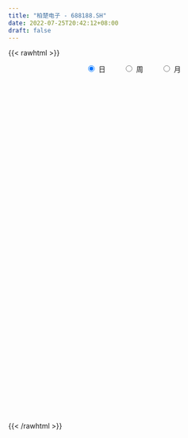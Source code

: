 ```yaml
---
title: "柏楚电子 - 688188.SH"
date: 2022-07-25T20:42:12+08:00
draft: false
---
```

{{< rawhtml >}}
    <div style="text-align: center">
        <label style="padding: 1rem;"><input style="margin-right: .5rem" type="radio" name="period" value="D" checked onclick="period_change(this)">日</label>
        <label style="padding: 1rem;"><input style="margin-right: .5rem" type="radio" name="period" value="W" onclick="period_change(this)">周</label>
        <label style="padding: 1rem;"><input style="margin-right: .5rem" type="radio" name="period" value="M" onclick="period_change(this)">月</label>
    </div>
    <div id="chart" style="height: 700px;"></div> 
    <script type="text/javascript">
        const D_v = [19186.33,16352.27,11230.59,10709.82,11813.36,10753.25,12831.59,15153.91,10231.14,8714.03,8526.47,11299.17,5879.35,7854.77,11028.93,7001.38,7554.56,9688.83,5151.47,8484.92,7652.56,9262.22,5723.44,13002.73,9219.63,6065.0,8030.33,11538.97,7499.14,10855.52,14306.92,5840.04,9892.01,6809.91,9048.11,8007.53,7615.58,5310.98,9546.75,6872.92,6516.76,7384.69,8185.66,5796.42,5132.1,8238.5,4799.85,6309.94,4877.87,5198.27,2951.19,4322.92,2836.89,2032.43,3454.61,3402.28,3629.79,9454.05,4116.94,8715.6,7188.4,7968.91,10794.68,14025.46,9932.38,6994.02,7282.49,6465.67,6241.71,6529.36,8788.35,8790.95,5180.42,10968.74,9083.49,8284.94,7807.21,7189.38,5783.06,7967.03,5359.26,5348.55,5358.54,3942.81,7021.31,5214.74,5324.48,4957.39,7218.37,9913.33,4634.89,8710.29,9787.18,4558.56,4985.51,6860.15,6321.96,5431.4,5587.47,7349.12,7026.2,4916.17,3496.3,3995.6,7919.21,5713.06,9864.26,10188.09,15243.29,8673.34,6258.38,3741.14,3068.83,4975.54,6252.66,4616.59,5704.39,6150.81,4547.5,4959.68,3565.06,4764.14,4776.3,7307.7,4819.91,5755.9,9046.65,4413.97,5922.46,6310.56,6439.5,4037.42,5929.01,3099.91,5374.72,4117.19,2806.02,8525.87,5931.9,4703.89,5135.91,3189.43,3910.11,2767.11,4329.13,4991.01,4439.83,2753.89,2599.41,2960.93,3010.11,3078.7,3611.13,7178.53,3882.12,3592.48,2214.63,4303.12,4184.68,5136.25,3018.64,5665.0,6220.86,5258.3,3660.55,4131.54,3681.36,3502.01,4066.41,2124.88,1764.95,2026.16,4364.99,3837.71,1987.52,2940.13,2284.63,2529.03,3426.75,3410.38,3373.0,2935.4,3836.14,2740.62,1923.36,2137.67,2062.41,5110.85,5235.34,5024.51,3478.6,2313.49,7047.87,3165.81,2984.19,2774.93,1929.14,3694.89,1751.25,2618.73,3972.53,3359.84,3431.64,3849.4,4443.16,3031.2,3149.25,2506.06,3039.57,4138.91,3045.73,3779.55,2477.28,2807.97,2915.19,5533.31,2477.45,2652.41,2699.5,5132.29,6437.24,6543.48,2180.85,4036.64,3125.14,3035.98,2769.29,3149.2,4583.17,8674.95,5378.43,5724.33,7126.1,4422.34,5378.61,4254.34,3822.13,2940.19,5129.08,4006.24,5451.52,4294.52,9474.98,7223.81,5298.68,4683.79,5886.45,5332.13,3288.52,3833.27,3292.01,2339.81,4132.93,4877.04,3069.66,2809.9,2639.93,3157.1,4802.98,5578.01,3697.47,4419.73,3208.35,5549.63,3708.59,3115.41,3209.88,2672.59,5343.34,7478.87,15393.96,6200.45,9178.31,13055.0,6985.01,6762.22,4793.45,4259.37,6158.76,7379.05,4208.9,4069.51,6797.93,6011.98,4642.12,5285.87,6055.7,4482.67,4545.0,3775.36,4317.95,5257.61,5480.11,8820.31,7718.67,4923.93,5346.97,10349.98,4775.48,4444.64,7072.2,5134.37,3892.59,4458.7,4592.47,6663.54,5347.31,4863.86,3554.69,3113.82,5280.32,4858.53,3461.16,4077.15,4401.8,3596.1,5101.92,4919.22,3308.78,4169.17,13475.31,10917.6,9921.16,7907.48,6438.19,6482.23,5696.16,5085.2,3660.66,5094.73,4589.8,9145.42,10649.85,8522.45,4958.71,5071.36,7261.1,8902.9,6086.19,7587.36,3234.11,6308.44,9028.22,5272.22,6177.93,5886.79,8418.51,5884.6,3733.74,5797.17,8371.24,7480.95,5427.64,4783.34,5287.12,5620.88,5213.79,3247.83,5627.41,5007.08,1934.74,3527.61,4467.97,4577.26,2767.81,5113.03,5218.57,4167.59,6770.27,5110.27,4583.7,5177.05,5011.13,3338.17,3227.28,3654.16,5431.16,4801.36,5168.21,4443.42,5188.7,4135.26,8667.69,9613.93,5271.67,6519.9,4455.29,3364.78,2567.35,2925.41,4043.57,2409.5,2371.18,2261.67,2209.76,4552.11,2211.08,2921.47,4129.32,3001.4,3211.73,2836.29,1600.78,2764.21,4057.91,4742.26,3849.17,5445.96,3791.36,4306.44,3405.71,5270.77,5697.08,4472.13,2946.78,3788.75,4328.41,4319.96,2132.56,3543.62,3890.47,2187.84,2639.12,3275.85,2245.73,2821.29,2969.18,3057.21,2604.68,3076.61,2020.86,2613.6,2271.76,2318.84,2171.37,2108.79,2356.75,3930.89,4139.0,4698.72,7445.48,4023.49,6277.85,3276.98,3450.82,2116.16,3099.96,4651.9,2981.56,2052.37,2348.49,3299.11,2116.34,2044.64,2330.42,2282.92,2112.54,2565.48,3811.33,2104.18,2972.12,7667.09,4690.85,6969.99,9358.01,6730.75,5669.37,5400.45,8253.83,3976.63,4875.53,5601.54,6376.06,3520.13,3502.86,5401.05,6270.02,4002.18,3933.18,4184.26,3060.26,8054.29,6671.01,5938.53,6876.95,5608.92,7625.42,4780.77,3615.61,5476.08,4871.77,4517.42,3537.71,4988.3,10253.85,11148.17,5607.91,6405.2,4562.23,4785.55]
const D_histogram = [0.0,0.5411737892,1.0613666577,1.1404984305,0.6556362874,0.8922735543,0.623469014,-0.3227998262,-1.7071671264,-2.8123081279,-2.941636518,-2.2620654034,-1.6598976084,-1.6305295275,-2.4066426038,-2.6586532866,-2.1219162607,-0.7356690705,0.1037229147,1.0998444273,2.0099260099,2.2553858647,2.7114623857,3.6396035468,3.638812345,3.7769681186,3.7304535045,2.5359389495,2.5390036814,2.8802218295,3.8231127986,4.0753836439,3.7644222451,3.0188142885,3.1753199851,2.451019536,2.1164312255,1.2449310927,0.005086392,-0.8971250652,-1.4592404985,-1.0587250438,-0.8883853982,-0.5833170324,-1.1497765463,-1.5817900696,-2.0085825137,-2.9641940904,-3.9665794588,-3.5346203254,-2.9157568085,-2.3338149978,-1.7185155025,-1.4322872541,-0.8503223798,-0.2047388106,0.3363010727,1.3832105127,1.4881074182,0.4365503447,-0.3973784253,-0.0687646914,0.7659455379,1.652831848,2.3064582271,2.8828507691,3.4340371927,3.4489660495,3.5033179019,2.9027362234,2.1800894084,0.9428736471,0.0131829653,-0.3904242986,-0.5634986138,-0.0475683278,0.2102136667,0.4740811774,0.3254369687,1.2616307245,1.7422036329,2.6725745729,3.4432722423,3.5774355116,3.534208124,2.7147701178,0.9497238699,0.2178037152,0.3589229574,-0.5940633989,-0.8592008434,-2.263857803,-2.9765418823,-3.1226599951,-3.0316293503,-2.900863474,-2.835418539,-2.7638495558,-2.7516267236,-3.2081211335,-3.0490252278,-2.7345853763,-2.6967904163,-2.922037824,-3.2892200987,-3.398892803,-3.7593313265,-4.27373266,-4.7987888299,-4.2320501262,-3.5849908524,-2.9088699618,-2.5924299052,-2.6276204372,-1.2333440956,-1.1104332731,0.1160170745,1.0486987481,1.4447496238,1.3253192706,1.3008501502,1.1491474769,1.3837941755,2.4590685871,3.198986283,3.4101286169,3.4994712314,3.3709009703,3.8355162915,3.1155033881,1.8897629215,0.9398678974,0.204138604,-0.0305919177,0.5473591701,1.4218964879,1.6521146226,3.0906406615,3.9449340716,3.9497741359,3.6554443639,2.9739292594,2.5866704552,2.0721427384,1.1841974576,0.1539130632,-0.9144810253,-2.3258326539,-2.4644011566,-1.8848686077,-1.6579892573,-1.7706651556,-1.1902253447,-2.1424876883,-3.0012311052,-3.7348234461,-3.867563381,-3.3469130172,-2.3196090083,-1.4228090012,-0.3350396304,0.8921096131,0.4446216435,-0.8475332934,-2.4724433738,-3.4741791846,-3.5137109453,-3.527831754,-3.374293025,-3.2487673442,-3.0659468748,-2.5549733732,-2.3519550472,-1.7658601166,-1.5668837205,-1.6065561458,-0.8647115431,-0.1383667275,0.3605364801,1.569954212,2.7416395955,3.2048878299,3.7719769456,4.265632935,4.6457531285,4.7040252048,4.5774254515,4.0216396372,3.9309370533,5.1230905623,5.049563853,4.976628575,3.9054563201,3.2584352604,2.6867751758,2.6220681964,1.9880126045,1.7048274344,1.7986628853,1.9219542736,1.916932788,1.6793244558,0.9388882818,0.306699372,-1.0720612912,-1.9544200753,-1.6255214491,-2.1464082567,-1.8913729891,-0.5151431173,-0.4484736509,-0.618599707,-0.1961041556,-0.9497461574,-1.0491529795,-0.0569810341,0.4704642729,0.4513533819,-0.0118253322,-0.3997304636,-0.2124976263,-0.9217455099,-1.8504754479,-1.260131428,-1.0240038014,-0.9293153539,-1.2458503666,-1.3692920366,-1.9856132059,0.4368328905,1.4884480009,2.1788229594,3.4255090546,4.0906481944,4.1103303288,3.9518160053,2.7440708841,2.1693413698,2.8015149423,2.454991858,3.312374092,3.7231279432,1.5903073859,2.0531827899,1.1190828602,0.7080985971,1.0986672635,0.576154013,0.0268923263,-0.4746649581,-0.1614320587,0.3790472816,0.8240797822,1.9779722072,1.8633950737,2.1016903058,1.6759568654,0.2736947122,-0.4296889479,-1.105815403,-0.8213208775,-0.9458777104,-0.6467728652,0.3912364197,0.2505637011,-0.0336819911,0.2101378784,-0.0030678144,-2.3058808709,-1.5932442268,-4.5541089638,-6.7800651694,-6.5995554969,-2.7506561958,-0.9314477892,-0.2172771979,1.060280184,1.2207715087,0.9277352262,1.3764699005,1.9960755621,1.0494647353,1.1550545923,-0.2546340311,-1.494896124,-3.3301822166,-4.3158952894,-5.1192268774,-3.5706251055,-2.9604747106,-3.7302151716,-4.674623985,-3.2228567761,-5.219384457,-5.8834484879,-5.5045850545,-4.5163637209,-6.1386479242,-6.6394685107,-7.075010837,-5.7905668251,-5.7821921065,-5.8537934154,-5.6374238618,-4.575349667,-4.9091582767,-4.5582056668,-3.8064880861,-3.0646910734,-2.7490246509,-0.5288048732,-0.1420302859,0.7004224493,0.5414726895,0.1723091079,0.3514980101,-0.1390245629,0.6027956289,0.3485807217,-0.1236428239,-1.645593073,-2.7980946491,-3.6426668439,-3.7030375409,-2.8078139919,-2.827083685,-2.1440294007,-1.1601822398,-0.6940564724,0.5147240657,1.623478132,2.1903470668,3.1690980673,3.5229537901,3.7814754122,3.8814913922,4.7040807955,5.9678418327,6.6420367244,6.3001650421,5.7589647579,5.7666722256,5.5688086115,5.4197427342,4.1690658028,3.1180776778,1.2561700562,-0.2234587192,-0.4989812765,-0.2441671726,-1.0801199641,-0.481939108,0.1999124775,0.0192385966,0.7305117412,0.6848974509,-0.4890582944,-1.2730969108,-2.0680456228,-1.8668197713,-1.5057155606,-1.8697466947,-1.440911178,-1.5547627879,-1.0451741926,-0.4474016818,-0.6428161552,-1.2770889114,-2.1681381132,-2.6241132472,-3.3014515494,-3.9755867491,-4.2133879326,-4.1167055388,-3.5495137564,-2.9056172797,-1.7072597448,-0.4934450534,0.388031006,0.6899170843,2.1293517856,2.5830532024,1.7210740743,0.2333451936,-1.2947181894,-2.27807915,-2.9800758999,-3.1296369596,-3.1381396578,-3.0257426382,-2.5940566533,-2.2367872051,-1.6334663786,-0.8527752582,0.0320154869,0.0478949935,0.3612475161,1.2713788966,1.6370311552,2.3960308972,3.4743868398,3.4567801194,2.8091071703,2.1769764611,2.1603127509,1.8054983337,0.1019518114,-0.515467556,-0.7446907281,-0.7570916156,-1.5508293914,-1.6659594088,-0.7185912306,0.5429333623,0.9052557103,1.83036031,2.817498763,3.4515833731,3.7415874449,4.0008819347,3.3241313184,2.419799457,2.4109091704,2.5446969477,2.666392763,2.1898647925,1.5957726907,1.2101323487,-0.1167642226,-1.106726498,-1.6823918156,-2.0332950649,-2.469181474,-2.5960896497,-2.5193192115,-2.6775682194,-2.8583199107,-3.1035562267,-3.4758564294,-3.5168148835,-3.3144050407,-2.8667866276,-1.7335752344,-0.5030697495,0.8399310488,1.7675865749,3.0823335801,5.1425817637,5.5165040992,5.7457966316,5.2658180057,4.8247775492,4.4292006815,4.4473709459,4.0334846273,3.4870178881,2.7747667647,2.5754644809,-2.5678163351,-5.7825520144,-7.2379455052,-7.9196612806,-7.7927149571,-6.9901788292,-5.207679068,-3.6130307399,-3.0187767706,-2.9832863642,-2.8329537304,-2.2636195794,-1.8928624055,-1.3170755364,-0.7746171147,-0.1795256438,0.1197402098,0.3912114203,0.0787542523,0.3539835949,0.7978956313,1.1686449744,1.6022646982,2.5639159578,3.4135370804,3.3282223384,3.4815096569,3.8755911602,4.6438240825,4.4769879654,3.8496077045,2.4886217426,1.6703423053,0.5344204269,-0.1047262686,-0.3942928488,0.6419727211,2.4802616767,3.5705062412,4.2931648484,4.6330987807,4.7200848731]
const D_fast = [0.0,0.6764672365,1.4620017695,1.8262581498,1.5053050786,1.9650107341,1.8520734473,0.8251046506,-0.9860544312,-2.7942724648,-3.6590099843,-3.5449552206,-3.3577618277,-3.7360261287,-5.1137998559,-6.0304738604,-6.0242158996,-4.8218859771,-3.9565632632,-2.6854806438,-1.2729175587,-0.4636112377,0.6703308797,2.5083729275,3.4172848119,4.4996826152,5.3857813772,4.8252515597,5.4630672119,6.5243408173,8.4230099861,9.6941267424,10.3242709048,10.3333665203,11.2837022132,11.1721566482,11.366676144,10.8064087843,9.5678356817,8.4413429581,7.5144174003,7.650251594,7.59849489,7.7577339978,6.9038303472,6.0763693065,5.1474312341,3.4507711348,1.4567409016,1.0050449536,0.8949692685,0.8934573297,1.0791279494,1.0072843843,1.3766686636,1.9710675302,2.5961826817,3.9888947499,4.4658185099,3.5233990226,2.5901256462,2.9015482072,3.9277448211,5.2278390932,6.458080029,7.7551852633,9.1648809851,10.0420513542,10.9722326822,11.0973350595,10.9197105966,9.9182132471,8.9918183067,8.490604968,8.1766559994,8.6806942035,8.9910296146,9.3734174197,9.3061324531,10.5577338901,11.4738577067,13.0723722899,14.7038880199,15.7324101672,16.5727348105,16.4319893338,14.9043740534,14.2269048274,14.457754809,13.356252603,12.8763149476,10.9056935372,9.4488739874,8.5220908758,7.855214183,7.2607641908,6.6173544911,5.9979610854,5.3222772366,4.0637525433,3.4605921421,3.0913856495,2.4549830054,1.4992261418,0.3097388424,-0.6496570627,-1.9499284178,-3.5327629163,-5.2575162936,-5.7487901215,-5.9979785608,-6.0490751607,-6.3807425804,-7.0728382217,-5.9868979039,-6.1415953997,-4.8861407835,-3.6912844229,-2.9340461413,-2.7221466768,-2.4214032596,-2.2858190637,-1.7052238212,-0.0151822629,1.5244820038,2.5881564919,3.5523669143,4.2665218957,5.6900162898,5.7488792334,4.9955794972,4.2806514474,3.595956805,3.3535783039,4.0683691843,5.298380624,5.9416274144,8.1528136187,9.9933405466,10.9856241449,11.6051554638,11.6671226742,11.9265314838,11.9300394516,11.3381435352,10.3463374066,9.0493230618,7.0565132697,6.3018444779,6.4101598749,6.222541911,5.6671997237,5.9500831984,4.4621989328,2.8531477396,1.1858495371,0.086218757,-0.2298591335,0.2175426233,0.7586403801,1.7626498433,3.2128264901,2.8764939314,1.3724556711,-0.8705652527,-2.7408458597,-3.6588053568,-4.554884104,-5.2449186312,-5.9315847864,-6.5152510358,-6.6430208775,-7.0279913133,-6.8833614118,-7.0761059458,-7.5174174076,-6.9917506907,-6.299997557,-5.7109602294,-4.1090539444,-2.251958662,-0.9874884702,0.522594882,2.0826591051,3.6242175807,4.8584959582,5.8762525677,6.3258766628,7.2179083422,9.6908344917,10.8796987457,12.0509206114,11.9561124366,12.123700192,12.2237339014,12.8145439711,12.6774915303,12.8205132188,13.3640143911,13.9677943478,14.4420060592,14.624228841,14.1185147373,13.5630006705,11.9162246846,10.5452608816,10.4677791455,9.4102902737,9.1924822941,10.4399263865,10.3944774403,10.0697014574,10.4431709699,9.4520924288,9.0903973617,10.0683240487,10.7133854239,10.8071128783,10.3409778312,9.8531400839,9.9872485146,9.0475642536,7.6562154536,7.9315266165,7.9116532927,7.7740129017,7.1460152974,6.6802506183,5.5675261475,8.0991804664,9.5229075771,10.7579882755,12.8610516343,14.5488528227,15.5961175393,16.4255572172,15.9038298169,15.8714356451,17.2039879532,17.4712128333,19.1566885903,20.4982244274,18.7629807165,19.7391518181,19.0848226034,18.8508629896,19.5160984718,19.1376237245,18.5950851194,17.9748615955,18.2477364803,18.8829776409,19.5340300871,21.1824155639,21.5336871989,22.2974050074,22.2906607833,20.9568223082,20.1460164111,19.1934361052,19.2726004114,18.9115741509,19.0489857798,20.1848041696,20.1067723762,19.8141061863,20.1104605253,19.896487879,17.0172046048,17.3315301922,13.2321382143,9.3111657163,7.8417865146,11.0030217667,12.5893682261,13.2492195179,14.7918469458,15.2575311477,15.1964286717,15.9892808211,17.1079053732,16.4236607303,16.8180142354,15.3446671042,13.7306809803,11.0628493335,8.9981624384,6.915024131,7.5709696265,7.4410013438,5.7387070899,3.6256422803,4.2716952952,0.9703215,-1.1646046528,-2.1618874831,-2.3027570797,-5.4597032641,-7.6203909782,-9.8246860138,-9.9878837081,-11.4250570162,-12.960106679,-14.1530930908,-14.2348563127,-15.7959544915,-16.5845532984,-16.7844577392,-16.8088334949,-17.1804232351,-15.0924046757,-14.7411376599,-13.7235793123,-13.7471608997,-14.0732472044,-13.8061837997,-14.3314625134,-13.4389434144,-13.6060131411,-14.1091473927,-16.0424959101,-17.8945211484,-19.6497600542,-20.6358901365,-20.4426200854,-21.1686606997,-21.0216137656,-20.3278121647,-20.0352005153,-18.6977389608,-17.1831153616,-16.06865966,-14.2976341428,-13.0630399723,-11.8591494972,-10.7887606692,-8.790151067,-6.0344295716,-3.6997254989,-2.4665559206,-1.5680150154,-0.1186394912,1.0756990476,2.2815688538,2.0731583731,1.8016896675,0.2538245601,-1.2816688952,-1.6819367716,-1.4881644608,-2.5941472434,-2.1164511643,-1.3846214595,-1.5604856912,-0.6665846113,-0.5409745388,-1.8371948577,-2.9395077018,-4.2514678195,-4.5169469109,-4.5322715904,-5.363739398,-5.2951316759,-5.7976739827,-5.5493789355,-5.0634568452,-5.4195753574,-6.3731203415,-7.8062040716,-8.9182075174,-10.420908707,-12.0889405939,-13.3800887606,-14.3125827515,-14.6327694082,-14.7152772514,-13.9437346527,-12.8532812246,-11.8747974138,-11.4004320644,-9.4286594167,-8.3291946993,-8.7609053088,-10.1902978911,-12.0420408215,-13.5949215695,-15.0419372944,-15.973907594,-16.7669452066,-17.4109838466,-17.627812025,-17.8297393781,-17.6347851462,-17.0672878404,-16.1744932236,-16.1466399687,-15.742975567,-14.5149994623,-13.7400894149,-12.3820819486,-10.4351292961,-9.5885409866,-9.5339371431,-9.6218237371,-9.0984092595,-9.0018490933,-10.6799076628,-11.4261939191,-11.8415897733,-12.0432635647,-13.2247086884,-13.756328558,-12.9886081874,-11.5913502539,-11.0027139783,-9.6200193011,-7.9285061574,-6.431525704,-5.2061247709,-3.9466097975,-3.7923275841,-4.0917095813,-3.4978725753,-2.7279105611,-1.9396165551,-1.8686783275,-2.0638272565,-2.1469345114,-3.5030221383,-4.7696660382,-5.7659293097,-6.6251563252,-7.6783381028,-8.454268691,-9.0073280556,-9.8349691184,-10.7303007874,-11.75142616,-12.9926904701,-13.9128526451,-14.5390440625,-14.8081223062,-14.1083047216,-13.0035666742,-11.4505831136,-10.0810309438,-7.9957005436,-4.649806919,-2.8967585588,-1.2310168685,-0.394540993,0.3706129379,1.0823362406,2.2123492413,2.8068340797,3.1321218125,3.1135623802,3.5581262167,-2.2271086831,-6.8874823661,-10.1523622331,-12.8139933286,-14.6352257444,-15.5802343238,-15.0996543296,-14.4082636865,-14.5687039099,-15.2790350945,-15.8369408933,-15.8335116372,-15.9359700646,-15.6894520796,-15.3406479366,-14.7904378766,-14.4612369706,-14.091962905,-14.3847315099,-14.0210062687,-13.3776203244,-12.7147097377,-11.8805238393,-10.2778935903,-8.5748881976,-7.828147355,-6.8044826223,-5.441503329,-3.512314386,-2.5599035117,-2.2248818466,-2.9637123728,-3.3644062338,-4.3667230054,-5.032051268,-5.4201910605,-4.2234323103,-1.7650779355,0.2177931893,2.0137430086,3.5119516361,4.7789589467]
const D_slow = [0.0,0.1352934473,0.4006351117,0.6857597193,0.8496687912,1.0727371798,1.2286044333,1.1479044767,0.7211126951,0.0180356632,-0.7173734663,-1.2828898172,-1.6978642193,-2.1054966012,-2.7071572521,-3.3718205738,-3.9022996389,-4.0862169066,-4.0602861779,-3.7853250711,-3.2828435686,-2.7189971024,-2.041131506,-1.1312306193,-0.221527533,0.7227144966,1.6553278727,2.2893126101,2.9240635305,3.6441189878,4.5998971875,5.6187430985,6.5598486597,7.3145522319,8.1083822281,8.7211371121,9.2502449185,9.5614776917,9.5627492897,9.3384680234,8.9736578987,8.7089766378,8.4868802882,8.3410510302,8.0536068936,7.6581593762,7.1560137477,6.4149652252,5.4233203604,4.5396652791,3.810726077,3.2272723275,2.7976434519,2.4395716384,2.2269910434,2.1758063408,2.2598816089,2.6056842371,2.9777110917,3.0868486779,2.9875040715,2.9703128987,3.1617992831,3.5750072452,4.1516218019,4.8723344942,5.7308437924,6.5930853047,7.4689147802,8.1945988361,8.7396211882,8.9753396,8.9786353413,8.8810292667,8.7401546132,8.7282625313,8.7808159479,8.8993362423,8.9806954845,9.2961031656,9.7316540738,10.399797717,11.2606157776,12.1549746555,13.0385266865,13.717219216,13.9546501835,14.0091011123,14.0988318516,13.9503160019,13.735515791,13.1695513403,12.4254158697,11.6447508709,10.8868435333,10.1616276648,9.4527730301,8.7618106411,8.0739039602,7.2718736769,6.5096173699,5.8259710258,5.1517734217,4.4212639657,3.5989589411,2.7492357403,1.8094029087,0.7409697437,-0.4587274638,-1.5167399953,-2.4129877084,-3.1402051989,-3.7883126752,-4.4452177845,-4.7535538084,-5.0311621266,-5.002157858,-4.739983171,-4.378795765,-4.0474659474,-3.7222534099,-3.4349665406,-3.0890179967,-2.47425085,-1.6745042792,-0.821972125,0.0528956829,0.8956209254,1.8544999983,2.6333758453,3.1058165757,3.34078355,3.391818201,3.3841702216,3.5210100141,3.8764841361,4.2895127918,5.0621729572,6.0484064751,7.035850009,7.9497111,8.6931934148,9.3398610286,9.8578967132,10.1539460776,10.1924243434,9.9638040871,9.3823459236,8.7662456345,8.2950284826,7.8805311682,7.4378648793,7.1403085432,6.6046866211,5.8543788448,4.9206729833,3.953782138,3.1170538837,2.5371516316,2.1814493813,2.0976894737,2.320716877,2.4318722879,2.2199889645,1.6018781211,0.7333333249,-0.1450944114,-1.0270523499,-1.8706256062,-2.6828174422,-3.4493041609,-4.0880475043,-4.6760362661,-5.1175012952,-5.5092222253,-5.9108612618,-6.1270391476,-6.1616308294,-6.0714967094,-5.6790081564,-4.9935982575,-4.1923763001,-3.2493820637,-2.1829738299,-1.0215355478,0.1544707534,1.2988271163,2.3042370256,3.2869712889,4.5677439295,5.8301348927,7.0742920365,8.0506561165,8.8652649316,9.5369587256,10.1924757747,10.6894789258,11.1156857844,11.5653515057,12.0458400741,12.5250732712,12.9449043851,13.1796264556,13.2563012986,12.9882859758,12.4996809569,12.0933005946,11.5566985305,11.0838552832,10.9550695039,10.8429510911,10.6883011644,10.6392751255,10.4018385861,10.1395503413,10.1253050827,10.242921151,10.3557594965,10.3528031634,10.2528705475,10.1997461409,9.9693097634,9.5066909015,9.1916580445,8.9356570941,8.7033282556,8.391865664,8.0495426548,7.5531393534,7.662347576,8.0344595762,8.5791653161,9.4355425797,10.4582046283,11.4857872105,12.4737412119,13.1597589329,13.7020942753,14.4024730109,15.0162209754,15.8443144984,16.7750964842,17.1726733306,17.6859690281,17.9657397432,18.1427643925,18.4174312083,18.5614697116,18.5681927931,18.4495265536,18.409168539,18.5039303593,18.7099503049,19.2044433567,19.6702921251,20.1957147016,20.6147039179,20.683127596,20.575705359,20.2992515082,20.0939212889,19.8574518613,19.695758645,19.7935677499,19.8562086752,19.8477881774,19.900322647,19.8995556934,19.3230854757,18.924774419,17.786247178,16.0912308857,14.4413420115,13.7536779625,13.5208160152,13.4664967158,13.7315667618,14.0367596389,14.2686934455,14.6128109206,15.1118298111,15.374195995,15.6629596431,15.5993011353,15.2255771043,14.3930315501,13.3140577278,12.0342510084,11.1415947321,10.4014760544,9.4689222615,8.3002662653,7.4945520712,6.189705957,4.718843835,3.3426975714,2.2136066412,0.6789446601,-0.9809224675,-2.7496751768,-4.1973168831,-5.6428649097,-7.1063132635,-8.515669229,-9.6595066457,-10.8867962149,-12.0263476316,-12.9779696531,-13.7441424215,-14.4313985842,-14.5635998025,-14.599107374,-14.4240017616,-14.2886335893,-14.2455563123,-14.1576818098,-14.1924379505,-14.0417390433,-13.9545938628,-13.9855045688,-14.3969028371,-15.0964264993,-16.0070932103,-16.9328525955,-17.6348060935,-18.3415770148,-18.8775843649,-19.1676299249,-19.341144043,-19.2124630265,-18.8065934935,-18.2590067268,-17.46673221,-16.5859937625,-15.6406249094,-14.6702520614,-13.4942318625,-12.0022714043,-10.3417622232,-8.7667209627,-7.3269797732,-5.8853117168,-4.4931095639,-3.1381738804,-2.0959074297,-1.3163880102,-1.0023454962,-1.058210176,-1.1829554951,-1.2439972882,-1.5140272793,-1.6345120563,-1.5845339369,-1.5797242878,-1.3970963525,-1.2258719897,-1.3481365633,-1.666410791,-2.1834221967,-2.6501271395,-3.0265560297,-3.4939927034,-3.8542204979,-4.2429111948,-4.504204743,-4.6160551634,-4.7767592022,-5.0960314301,-5.6380659584,-6.2940942702,-7.1194571575,-8.1133538448,-9.166700828,-10.1958772127,-11.0832556518,-11.8096599717,-12.2364749079,-12.3598361712,-12.2628284197,-12.0903491487,-11.5580112023,-10.9122479017,-10.4819793831,-10.4236430847,-10.7473226321,-11.3168424196,-12.0618613945,-12.8442706344,-13.6288055489,-14.3852412084,-15.0337553717,-15.592952173,-16.0013187677,-16.2145125822,-16.2065087105,-16.1945349621,-16.1042230831,-15.7863783589,-15.3771205701,-14.7781128458,-13.9095161359,-13.045321106,-12.3430443134,-11.7988001982,-11.2587220104,-10.807347427,-10.7818594742,-10.9107263631,-11.0968990452,-11.2861719491,-11.6738792969,-12.0903691491,-12.2700169568,-12.1342836162,-11.9079696886,-11.4503796111,-10.7460049204,-9.8831090771,-8.9477122159,-7.9474917322,-7.1164589026,-6.5115090383,-5.9087817457,-5.2726075088,-4.606009318,-4.0585431199,-3.6595999472,-3.3570668601,-3.3862579157,-3.6629395402,-4.0835374941,-4.5918612603,-5.2091566288,-5.8581790413,-6.4880088441,-7.157400899,-7.8719808767,-8.6478699333,-9.5168340407,-10.3960377616,-11.2246390218,-11.9413356787,-12.3747294873,-12.5004969246,-12.2905141624,-11.8486175187,-11.0780341237,-9.7923886828,-8.413262658,-6.9768135001,-5.6603589987,-4.4541646114,-3.346864441,-2.2350217045,-1.2266505477,-0.3548960756,0.3387956155,0.9826617358,0.340707652,-1.1049303516,-2.9144167279,-4.8943320481,-6.8425107873,-8.5900554946,-9.8919752616,-10.7952329466,-11.5499271393,-12.2957487303,-13.0039871629,-13.5698920578,-14.0431076591,-14.3723765432,-14.5660308219,-14.6109122329,-14.5809771804,-14.4831743253,-14.4634857622,-14.3749898635,-14.1755159557,-13.8833547121,-13.4827885375,-12.8418095481,-11.988425278,-11.1563696934,-10.2859922792,-9.3170944891,-8.1561384685,-7.0368914771,-6.074489551,-5.4523341154,-5.0347485391,-4.9011434323,-4.9273249995,-5.0258982117,-4.8654050314,-4.2453396122,-3.3527130519,-2.2794218398,-1.1211471446,0.0588740736]
const D_data = [['2020-07-06', 182.2, 191.52, 182.19, 199.52],['2020-07-07', 193.48, 200.0, 190.01, 207.0],['2020-07-08', 198.0, 203.3, 194.03, 205.0],['2020-07-09', 203.35, 200.36, 195.09, 203.39],['2020-07-10', 199.99, 193.02, 190.2, 201.93],['2020-07-13', 194.5, 202.15, 193.06, 204.43],['2020-07-14', 203.0, 196.5, 187.5, 204.95],['2020-07-15', 196.0, 185.0, 179.5, 196.95],['2020-07-16', 186.0, 172.5, 171.11, 186.79],['2020-07-17', 171.82, 167.48, 165.6, 175.3],['2020-07-20', 167.8, 174.0, 163.99, 175.8],['2020-07-21', 174.75, 183.4, 172.79, 184.8],['2020-07-22', 183.4, 184.12, 180.61, 187.33],['2020-07-23', 184.0, 177.06, 175.29, 184.77],['2020-07-24', 176.5, 162.97, 161.7, 176.5],['2020-07-27', 164.88, 164.28, 158.93, 165.0],['2020-07-28', 165.2, 172.5, 164.51, 172.69],['2020-07-29', 172.37, 186.65, 171.35, 188.74],['2020-07-30', 187.73, 185.0, 183.0, 190.37],['2020-07-31', 184.99, 191.87, 183.0, 192.98],['2020-08-03', 191.87, 196.71, 190.0, 199.0],['2020-08-04', 198.5, 192.8, 188.1, 203.65],['2020-08-05', 196.46, 199.0, 189.12, 199.93],['2020-08-06', 199.11, 211.0, 199.11, 215.79],['2020-08-07', 208.5, 204.7, 198.96, 212.0],['2020-08-10', 203.41, 209.83, 202.2, 211.0],['2020-08-11', 209.83, 210.95, 204.0, 214.3],['2020-08-12', 209.0, 195.99, 190.09, 211.2],['2020-08-13', 197.0, 210.18, 194.0, 210.87],['2020-08-14', 205.0, 218.0, 204.21, 225.0],['2020-08-17', 210.0, 232.31, 210.0, 237.6],['2020-08-18', 233.3, 230.8, 225.0, 237.4],['2020-08-19', 227.89, 227.6, 224.0, 239.1],['2020-08-20', 226.43, 223.0, 220.7, 233.4],['2020-08-21', 224.32, 236.3, 224.32, 237.9],['2020-08-24', 236.3, 227.18, 225.12, 241.59],['2020-08-25', 225.46, 232.31, 220.0, 232.43],['2020-08-26', 232.29, 225.0, 222.01, 236.0],['2020-08-27', 225.0, 216.52, 213.5, 227.5],['2020-08-28', 218.69, 215.93, 210.45, 222.2],['2020-08-31', 215.0, 216.58, 214.95, 224.99],['2020-09-01', 219.3, 228.46, 213.31, 232.5],['2020-09-02', 226.02, 227.57, 223.58, 241.12],['2020-09-03', 226.8, 231.16, 222.8, 235.0],['2020-09-04', 227.0, 220.0, 218.97, 232.0],['2020-09-07', 216.04, 219.0, 216.04, 232.07],['2020-09-08', 218.15, 216.35, 213.47, 224.88],['2020-09-09', 211.37, 204.94, 204.52, 214.99],['2020-09-10', 206.34, 197.1, 195.5, 208.99],['2020-09-11', 202.99, 211.23, 199.0, 212.33],['2020-09-14', 213.45, 214.43, 211.26, 218.57],['2020-09-15', 214.45, 215.62, 209.05, 216.0],['2020-09-16', 215.62, 218.09, 211.5, 218.18],['2020-09-17', 212.5, 215.52, 212.1, 218.18],['2020-09-18', 213.8, 221.0, 213.8, 223.99],['2020-09-21', 218.18, 225.02, 215.0, 226.5],['2020-09-22', 225.05, 227.3, 221.2, 229.49],['2020-09-23', 231.0, 238.99, 229.62, 241.18],['2020-09-24', 235.4, 231.86, 231.2, 240.0],['2020-09-25', 232.38, 216.0, 214.5, 234.49],['2020-09-28', 216.86, 214.06, 210.39, 219.78],['2020-09-29', 216.79, 227.5, 216.0, 234.69],['2020-09-30', 230.0, 237.72, 230.0, 244.43],['2020-10-09', 241.42, 244.5, 235.17, 250.0],['2020-10-12', 244.0, 247.9, 241.0, 250.04],['2020-10-13', 247.89, 253.0, 246.75, 255.0],['2020-10-14', 240.0, 259.04, 240.0, 261.1],['2020-10-15', 260.0, 257.5, 254.01, 262.99],['2020-10-16', 255.02, 261.98, 255.0, 264.0],['2020-10-19', 261.98, 255.98, 250.45, 263.96],['2020-10-20', 257.0, 254.11, 245.0, 257.0],['2020-10-21', 253.0, 244.86, 238.88, 254.85],['2020-10-22', 245.86, 244.5, 237.72, 247.3],['2020-10-23', 246.5, 248.6, 244.62, 256.99],['2020-10-26', 252.9, 250.8, 243.0, 261.95],['2020-10-27', 254.31, 261.37, 250.81, 263.45],['2020-10-28', 263.8, 261.55, 257.3, 267.0],['2020-10-29', 260.92, 264.58, 254.96, 265.0],['2020-10-30', 261.0, 261.32, 258.2, 267.89],['2020-11-02', 261.94, 279.0, 260.02, 279.0],['2020-11-03', 278.8, 279.7, 272.51, 285.0],['2020-11-04', 281.84, 292.38, 277.83, 293.0],['2020-11-05', 295.96, 299.0, 286.0, 299.97],['2020-11-06', 297.48, 297.97, 290.19, 301.85],['2020-11-09', 297.98, 300.65, 280.5, 301.0],['2020-11-10', 293.1, 293.0, 284.25, 297.91],['2020-11-11', 291.92, 277.58, 276.5, 295.0],['2020-11-12', 280.75, 286.22, 274.01, 290.0],['2020-11-13', 285.29, 297.8, 281.83, 302.42],['2020-11-16', 326.3, 283.79, 278.0, 327.67],['2020-11-17', 288.0, 290.5, 280.4, 295.5],['2020-11-18', 293.43, 272.35, 268.4, 301.0],['2020-11-19', 270.0, 275.0, 258.88, 275.88],['2020-11-20', 271.86, 279.04, 271.86, 284.47],['2020-11-23', 280.4, 281.0, 271.69, 284.5],['2020-11-24', 277.5, 281.22, 266.79, 284.98],['2020-11-25', 282.3, 280.03, 278.47, 289.99],['2020-11-26', 284.23, 279.53, 270.75, 287.07],['2020-11-27', 277.57, 278.0, 271.0, 283.97],['2020-11-30', 282.0, 269.62, 264.0, 282.0],['2020-12-01', 269.62, 275.0, 267.03, 276.79],['2020-12-02', 277.35, 276.79, 271.0, 281.0],['2020-12-03', 276.79, 272.88, 268.0, 278.39],['2020-12-04', 272.0, 267.5, 266.66, 273.98],['2020-12-07', 268.1, 262.19, 260.0, 269.95],['2020-12-08', 266.1, 261.89, 259.02, 266.1],['2020-12-09', 263.88, 254.92, 252.14, 264.87],['2020-12-10', 254.95, 247.57, 247.32, 260.68],['2020-12-11', 250.75, 240.99, 233.37, 250.86],['2020-12-14', 239.62, 251.02, 236.78, 254.87],['2020-12-15', 252.0, 251.9, 248.95, 255.49],['2020-12-16', 254.49, 252.85, 248.88, 254.79],['2020-12-17', 252.56, 248.33, 244.0, 254.34],['2020-12-18', 257.5, 242.0, 239.0, 257.5],['2020-12-21', 243.0, 261.4, 241.55, 262.87],['2020-12-22', 260.0, 247.94, 247.88, 262.44],['2020-12-23', 248.58, 264.32, 246.19, 264.44],['2020-12-24', 264.32, 266.27, 258.22, 269.58],['2020-12-25', 265.01, 263.5, 253.61, 265.99],['2020-12-28', 263.5, 258.3, 255.5, 269.73],['2020-12-29', 256.5, 259.6, 256.37, 265.08],['2020-12-30', 258.66, 258.0, 255.03, 262.01],['2020-12-31', 259.99, 263.62, 257.18, 268.56],['2021-01-04', 264.03, 278.86, 263.7, 282.85],['2021-01-05', 279.06, 281.56, 277.11, 287.0],['2021-01-06', 281.56, 279.99, 275.01, 287.77],['2021-01-07', 278.19, 282.0, 263.09, 285.88],['2021-01-08', 282.0, 281.99, 275.01, 286.9],['2021-01-11', 279.18, 293.43, 276.0, 297.45],['2021-01-12', 292.58, 281.0, 277.97, 296.0],['2021-01-13', 282.0, 271.8, 263.1, 282.98],['2021-01-14', 271.0, 270.95, 260.1, 278.0],['2021-01-15', 273.0, 270.0, 263.05, 277.77],['2021-01-18', 270.0, 274.2, 267.01, 278.89],['2021-01-19', 272.0, 286.02, 269.0, 292.92],['2021-01-20', 284.89, 295.0, 283.34, 296.5],['2021-01-21', 301.19, 291.74, 290.49, 302.0],['2021-01-22', 300.02, 313.99, 300.02, 318.99],['2021-01-25', 319.66, 316.51, 311.99, 324.98],['2021-01-26', 316.0, 312.3, 311.46, 324.98],['2021-01-27', 318.23, 311.89, 302.5, 320.64],['2021-01-28', 305.0, 308.24, 305.0, 316.99],['2021-01-29', 308.2, 312.55, 308.2, 319.55],['2021-02-01', 309.58, 311.75, 308.51, 317.96],['2021-02-02', 312.21, 306.0, 296.02, 315.0],['2021-02-03', 310.0, 301.0, 296.51, 313.0],['2021-02-04', 299.02, 295.96, 286.02, 302.43],['2021-02-05', 295.2, 285.01, 285.0, 301.0],['2021-02-08', 282.64, 296.13, 282.64, 298.49],['2021-02-09', 296.44, 305.8, 292.45, 307.67],['2021-02-10', 305.0, 303.3, 296.06, 309.0],['2021-02-18', 303.35, 299.07, 297.0, 309.96],['2021-02-19', 300.71, 308.88, 285.13, 308.88],['2021-02-22', 309.11, 288.3, 279.01, 314.0],['2021-02-23', 285.13, 283.38, 281.12, 291.96],['2021-02-24', 285.3, 278.69, 275.18, 285.82],['2021-02-25', 280.56, 281.45, 276.99, 284.97],['2021-02-26', 279.5, 288.3, 278.26, 294.58],['2021-03-01', 290.3, 296.98, 289.11, 307.49],['2021-03-02', 297.28, 299.4, 288.25, 304.98],['2021-03-03', 294.67, 306.78, 293.99, 308.59],['2021-03-04', 305.99, 315.35, 305.3, 325.0],['2021-03-05', 311.94, 297.35, 290.5, 313.87],['2021-03-08', 294.06, 282.21, 282.02, 305.58],['2021-03-09', 282.05, 269.06, 266.68, 287.48],['2021-03-10', 275.68, 267.52, 255.18, 275.68],['2021-03-11', 265.49, 273.99, 264.58, 278.79],['2021-03-12', 273.99, 271.25, 270.21, 284.97],['2021-03-15', 271.79, 270.75, 261.0, 277.82],['2021-03-16', 268.0, 268.17, 268.0, 282.0],['2021-03-17', 274.7, 266.75, 263.66, 274.7],['2021-03-18', 263.58, 269.95, 263.58, 276.99],['2021-03-19', 266.8, 265.43, 259.6, 272.99],['2021-03-22', 262.26, 270.02, 262.26, 277.01],['2021-03-23', 269.01, 265.2, 261.61, 273.0],['2021-03-24', 266.18, 260.55, 258.01, 267.3],['2021-03-25', 256.02, 270.4, 255.58, 272.98],['2021-03-26', 272.73, 272.91, 267.01, 274.98],['2021-03-29', 274.99, 272.6, 266.25, 277.0],['2021-03-30', 275.36, 286.08, 270.58, 286.08],['2021-03-31', 288.3, 293.04, 282.0, 294.5],['2021-04-01', 293.58, 290.33, 288.41, 298.96],['2021-04-02', 292.0, 296.7, 290.69, 303.99],['2021-04-06', 298.48, 301.5, 294.9, 305.64],['2021-04-07', 300.08, 305.8, 298.11, 307.66],['2021-04-08', 304.01, 306.65, 301.61, 310.99],['2021-04-09', 310.75, 307.98, 302.42, 311.99],['2021-04-12', 309.6, 304.46, 300.32, 322.0],['2021-04-13', 301.42, 312.13, 301.42, 327.5],['2021-04-14', 311.9, 335.4, 311.09, 337.0],['2021-04-15', 332.51, 327.4, 322.38, 336.76],['2021-04-16', 330.26, 331.96, 325.17, 335.93],['2021-04-19', 331.96, 320.99, 311.11, 342.29],['2021-04-20', 316.39, 325.73, 315.51, 330.66],['2021-04-21', 325.81, 327.07, 317.22, 330.06],['2021-04-22', 327.06, 335.24, 322.6, 335.89],['2021-04-23', 335.22, 329.55, 326.03, 338.87],['2021-04-26', 332.4, 334.5, 332.11, 350.3],['2021-04-27', 334.85, 341.74, 334.85, 341.96],['2021-04-28', 344.85, 345.88, 340.1, 355.85],['2021-04-29', 338.31, 347.89, 338.31, 359.83],['2021-04-30', 352.83, 347.58, 343.51, 360.79],['2021-05-06', 348.88, 341.54, 339.49, 355.0],['2021-05-07', 344.03, 341.56, 330.0, 354.0],['2021-05-10', 335.9, 328.31, 322.31, 338.14],['2021-05-11', 318.02, 329.0, 317.5, 333.54],['2021-05-12', 330.9, 343.0, 323.02, 343.87],['2021-05-13', 339.8, 332.0, 325.02, 343.49],['2021-05-14', 330.0, 341.0, 329.11, 344.96],['2021-05-17', 344.88, 360.09, 336.01, 364.5],['2021-05-18', 360.09, 348.76, 347.01, 361.7],['2021-05-19', 354.34, 346.62, 344.0, 359.0],['2021-05-20', 341.07, 355.93, 341.07, 356.6],['2021-05-21', 354.01, 341.33, 339.62, 359.0],['2021-05-24', 342.02, 347.88, 342.02, 354.97],['2021-05-25', 347.73, 364.99, 347.73, 366.0],['2021-05-26', 367.68, 364.91, 360.12, 367.79],['2021-05-27', 365.46, 361.28, 356.0, 367.0],['2021-05-28', 362.96, 356.06, 352.6, 362.96],['2021-05-31', 358.58, 356.0, 350.04, 358.58],['2021-06-01', 356.0, 363.88, 345.5, 368.88],['2021-06-02', 364.06, 352.21, 338.01, 368.88],['2021-06-03', 350.6, 345.29, 345.29, 359.01],['2021-06-04', 344.49, 363.5, 338.02, 364.7],['2021-06-07', 365.69, 361.68, 358.81, 368.79],['2021-06-08', 362.48, 361.28, 354.59, 365.85],['2021-06-09', 358.16, 355.87, 353.3, 363.5],['2021-06-10', 356.87, 357.22, 351.3, 360.87],['2021-06-11', 359.0, 348.8, 345.67, 359.96],['2021-06-15', 355.0, 392.26, 353.99, 394.99],['2021-06-16', 390.58, 386.4, 377.01, 398.36],['2021-06-17', 387.86, 389.26, 378.8, 391.0],['2021-06-18', 389.51, 405.03, 389.5, 419.0],['2021-06-21', 404.54, 407.37, 400.1, 413.99],['2021-06-22', 406.71, 406.0, 395.02, 413.99],['2021-06-23', 404.68, 408.34, 404.3, 415.8],['2021-06-24', 407.88, 396.0, 390.18, 415.29],['2021-06-25', 391.1, 402.99, 391.1, 403.71],['2021-06-28', 401.56, 422.28, 400.01, 424.84],['2021-06-29', 418.51, 415.0, 406.06, 421.99],['2021-06-30', 410.12, 436.0, 410.1, 441.98],['2021-07-01', 437.03, 439.0, 430.61, 452.06],['2021-07-02', 460.0, 407.0, 402.21, 464.96],['2021-07-05', 411.18, 438.96, 406.09, 439.94],['2021-07-06', 443.88, 423.99, 418.01, 447.93],['2021-07-07', 431.0, 430.21, 416.5, 436.15],['2021-07-08', 431.98, 443.54, 431.98, 451.35],['2021-07-09', 435.11, 435.05, 416.06, 442.99],['2021-07-12', 431.46, 434.7, 427.32, 439.25],['2021-07-13', 436.51, 434.91, 425.02, 446.99],['2021-07-14', 431.48, 446.99, 431.48, 453.88],['2021-07-15', 447.06, 454.88, 443.0, 457.3],['2021-07-16', 452.02, 459.5, 440.03, 468.86],['2021-07-19', 455.0, 476.56, 446.01, 483.5],['2021-07-20', 474.06, 467.8, 460.0, 478.5],['2021-07-21', 469.06, 477.0, 463.0, 479.1],['2021-07-22', 478.04, 472.6, 468.0, 482.98],['2021-07-23', 470.0, 459.13, 452.3, 478.6],['2021-07-26', 456.83, 465.06, 440.0, 465.7],['2021-07-27', 460.13, 463.96, 460.13, 497.37],['2021-07-28', 463.33, 477.05, 448.89, 483.4],['2021-07-29', 490.99, 474.5, 463.0, 492.99],['2021-07-30', 474.19, 482.47, 470.0, 491.5],['2021-08-02', 485.0, 498.08, 471.0, 498.08],['2021-08-03', 499.97, 488.83, 473.91, 504.9],['2021-08-04', 488.1, 488.8, 482.01, 493.93],['2021-08-05', 487.57, 498.22, 474.0, 503.2],['2021-08-06', 503.11, 495.5, 486.0, 505.0],['2021-08-09', 495.99, 464.35, 461.92, 495.99],['2021-08-10', 466.0, 499.0, 466.0, 502.96],['2021-08-11', 504.96, 447.0, 433.88, 506.0],['2021-08-12', 447.0, 440.0, 434.11, 457.53],['2021-08-13', 458.0, 461.42, 440.74, 475.88],['2021-08-16', 469.21, 516.6, 468.88, 525.0],['2021-08-17', 518.63, 507.01, 503.97, 533.2],['2021-08-18', 515.29, 501.5, 499.0, 536.0],['2021-08-19', 508.0, 516.25, 504.63, 525.49],['2021-08-20', 510.0, 509.05, 495.02, 521.0],['2021-08-23', 524.2, 505.89, 503.3, 528.88],['2021-08-24', 506.0, 518.6, 493.01, 522.22],['2021-08-25', 512.0, 527.12, 510.42, 527.79],['2021-08-26', 528.8, 510.0, 502.15, 531.99],['2021-08-27', 512.94, 524.01, 501.35, 539.2],['2021-08-30', 526.68, 504.07, 503.04, 526.68],['2021-08-31', 499.53, 500.5, 498.0, 524.6],['2021-09-01', 489.0, 484.87, 481.01, 503.98],['2021-09-02', 476.11, 486.77, 470.06, 495.75],['2021-09-03', 492.73, 482.22, 476.08, 495.68],['2021-09-06', 480.02, 511.89, 473.46, 513.7],['2021-09-07', 506.0, 504.9, 498.0, 512.0],['2021-09-08', 508.8, 485.9, 481.15, 508.8],['2021-09-09', 488.0, 476.95, 471.01, 508.96],['2021-09-10', 482.93, 506.32, 480.91, 509.36],['2021-09-13', 506.24, 459.2, 449.99, 510.0],['2021-09-14', 468.87, 465.0, 463.06, 482.0],['2021-09-15', 460.0, 473.3, 451.66, 474.82],['2021-09-16', 471.28, 481.02, 463.44, 481.02],['2021-09-17', 475.35, 442.5, 413.01, 475.35],['2021-09-22', 433.73, 445.64, 417.77, 452.0],['2021-09-23', 446.8, 438.14, 425.2, 449.0],['2021-09-24', 434.1, 456.34, 430.12, 461.66],['2021-09-27', 455.15, 438.5, 432.0, 457.86],['2021-09-28', 436.63, 431.74, 420.52, 445.15],['2021-09-29', 431.68, 430.01, 425.22, 441.62],['2021-09-30', 434.33, 438.68, 421.81, 454.89],['2021-10-08', 440.0, 417.88, 410.83, 441.0],['2021-10-11', 421.0, 421.07, 413.0, 442.95],['2021-10-12', 416.88, 423.94, 416.88, 441.01],['2021-10-13', 421.4, 423.2, 418.11, 438.0],['2021-10-14', 423.3, 416.38, 415.06, 431.0],['2021-10-15', 418.74, 443.75, 412.0, 448.22],['2021-10-18', 441.02, 425.49, 420.25, 443.01],['2021-10-19', 427.6, 432.69, 423.1, 438.19],['2021-10-20', 437.02, 420.44, 416.9, 443.38],['2021-10-21', 419.11, 414.62, 406.55, 433.28],['2021-10-22', 412.1, 419.16, 412.1, 425.81],['2021-10-25', 416.72, 407.98, 397.55, 419.12],['2021-10-26', 407.7, 422.28, 407.0, 429.86],['2021-10-27', 422.73, 409.5, 405.2, 430.69],['2021-10-28', 405.1, 402.89, 398.0, 416.85],['2021-10-29', 406.03, 381.58, 364.1, 407.79],['2021-11-01', 384.17, 375.06, 366.83, 384.96],['2021-11-02', 371.58, 368.69, 367.79, 382.0],['2021-11-03', 370.0, 370.76, 361.32, 380.0],['2021-11-04', 371.5, 379.92, 368.91, 383.6],['2021-11-05', 383.0, 366.0, 364.0, 395.88],['2021-11-08', 371.8, 371.95, 362.29, 374.79],['2021-11-09', 370.0, 376.2, 363.26, 376.98],['2021-11-10', 377.23, 370.15, 367.0, 377.23],['2021-11-11', 372.06, 381.18, 372.0, 384.96],['2021-11-12', 378.51, 384.36, 376.01, 387.08],['2021-11-15', 382.0, 381.0, 364.0, 392.32],['2021-11-16', 380.99, 389.96, 380.0, 402.15],['2021-11-17', 398.88, 386.0, 383.39, 398.88],['2021-11-18', 384.5, 387.1, 377.61, 390.0],['2021-11-19', 387.0, 387.0, 383.14, 391.77],['2021-11-22', 388.9, 400.0, 383.3, 402.28],['2021-11-23', 401.31, 413.66, 397.12, 420.96],['2021-11-24', 413.9, 415.0, 412.55, 422.28],['2021-11-25', 416.34, 407.0, 402.99, 416.34],['2021-11-26', 407.58, 405.8, 400.5, 408.35],['2021-11-29', 400.0, 414.92, 400.0, 415.08],['2021-11-30', 415.35, 415.64, 411.66, 422.9],['2021-12-01', 415.6, 419.18, 410.47, 420.99],['2021-12-02', 419.5, 405.05, 400.0, 419.5],['2021-12-03', 403.91, 403.99, 398.0, 408.8],['2021-12-06', 401.26, 387.51, 381.46, 403.92],['2021-12-07', 390.0, 383.5, 379.14, 390.48],['2021-12-08', 386.77, 393.38, 383.74, 396.0],['2021-12-09', 396.0, 399.5, 392.41, 404.0],['2021-12-10', 395.58, 383.52, 382.44, 398.12],['2021-12-13', 383.52, 400.0, 382.0, 406.03],['2021-12-14', 401.1, 404.18, 398.0, 409.88],['2021-12-15', 402.6, 394.59, 394.0, 406.98],['2021-12-16', 393.67, 407.3, 392.52, 409.81],['2021-12-17', 407.68, 400.0, 395.15, 408.8],['2021-12-20', 398.06, 382.44, 379.2, 402.99],['2021-12-21', 381.29, 381.09, 372.0, 388.79],['2021-12-22', 380.01, 375.05, 372.88, 384.98],['2021-12-23', 374.48, 384.0, 370.83, 384.68],['2021-12-24', 381.51, 385.77, 378.4, 387.7],['2021-12-27', 383.18, 374.85, 373.61, 385.56],['2021-12-28', 371.0, 383.11, 370.0, 388.67],['2021-12-29', 385.62, 375.38, 373.02, 387.44],['2021-12-30', 372.0, 382.6, 372.0, 383.91],['2021-12-31', 382.6, 385.46, 379.86, 393.5],['2022-01-04', 383.0, 375.5, 364.5, 387.6],['2022-01-05', 374.47, 366.27, 360.03, 379.49],['2022-01-06', 362.01, 356.76, 349.0, 366.66],['2022-01-07', 358.5, 355.78, 351.16, 368.54],['2022-01-10', 351.01, 346.59, 339.97, 358.67],['2022-01-11', 343.22, 338.95, 338.0, 349.95],['2022-01-12', 339.65, 337.42, 332.9, 344.78],['2022-01-13', 339.68, 336.5, 333.34, 342.8],['2022-01-14', 340.0, 339.6, 333.54, 342.78],['2022-01-17', 341.28, 339.62, 338.5, 344.34],['2022-01-18', 341.58, 348.0, 338.43, 362.87],['2022-01-19', 346.66, 352.1, 344.4, 356.95],['2022-01-20', 353.55, 351.82, 345.12, 355.93],['2022-01-21', 350.28, 346.46, 344.21, 352.03],['2022-01-24', 346.46, 364.89, 341.6, 369.56],['2022-01-25', 364.89, 357.96, 350.02, 366.5],['2022-01-26', 353.0, 340.56, 338.44, 353.0],['2022-01-27', 342.95, 325.63, 318.19, 342.95],['2022-01-28', 325.63, 315.0, 313.05, 326.0],['2022-02-07', 321.55, 312.0, 304.6, 322.49],['2022-02-08', 312.48, 307.17, 302.62, 314.97],['2022-02-09', 309.28, 307.55, 301.0, 311.61],['2022-02-10', 305.51, 304.48, 301.6, 307.9],['2022-02-11', 304.48, 301.8, 299.06, 306.47],['2022-02-14', 300.8, 302.92, 291.0, 303.32],['2022-02-15', 309.52, 300.0, 295.73, 309.96],['2022-02-16', 299.05, 301.88, 293.77, 304.0],['2022-02-17', 301.8, 304.56, 297.0, 305.33],['2022-02-18', 300.49, 307.74, 298.2, 308.29],['2022-02-21', 305.19, 297.01, 296.89, 309.0],['2022-02-22', 292.0, 299.49, 291.03, 300.99],['2022-02-23', 296.18, 308.67, 296.18, 314.2],['2022-02-24', 310.01, 304.25, 298.18, 312.58],['2022-02-25', 311.0, 311.7, 305.0, 315.6],['2022-02-28', 312.98, 321.0, 311.32, 321.0],['2022-03-01', 318.51, 311.0, 307.56, 325.33],['2022-03-02', 307.75, 302.0, 301.88, 308.82],['2022-03-03', 301.99, 299.0, 293.56, 303.17],['2022-03-04', 296.0, 305.05, 294.01, 315.9],['2022-03-07', 302.58, 299.82, 292.88, 302.59],['2022-03-08', 298.0, 276.55, 276.55, 300.8],['2022-03-09', 272.99, 282.15, 270.02, 289.95],['2022-03-10', 290.0, 282.64, 282.62, 299.81],['2022-03-11', 285.96, 282.5, 270.2, 285.96],['2022-03-14', 280.0, 267.95, 267.69, 280.0],['2022-03-15', 266.99, 271.0, 260.52, 277.6],['2022-03-16', 279.5, 283.88, 270.0, 288.0],['2022-03-17', 288.14, 292.0, 282.01, 292.99],['2022-03-18', 287.01, 284.0, 282.0, 289.65],['2022-03-21', 280.8, 293.98, 280.8, 299.0],['2022-03-22', 293.79, 300.23, 290.01, 307.85],['2022-03-23', 300.23, 301.25, 298.81, 313.32],['2022-03-24', 299.0, 300.99, 295.68, 303.95],['2022-03-25', 305.0, 304.0, 300.99, 312.6],['2022-03-28', 299.91, 293.0, 280.13, 299.91],['2022-03-29', 289.29, 287.19, 285.74, 294.55],['2022-03-30', 289.19, 296.99, 286.85, 298.12],['2022-03-31', 300.0, 300.31, 294.36, 309.5],['2022-04-01', 292.11, 302.24, 292.11, 305.1],['2022-04-06', 297.37, 295.11, 295.01, 307.94],['2022-04-07', 294.31, 291.7, 286.17, 300.0],['2022-04-08', 287.02, 292.28, 283.66, 297.86],['2022-04-11', 286.0, 275.79, 274.03, 291.26],['2022-04-12', 273.11, 272.73, 265.07, 278.87],['2022-04-13', 265.02, 272.0, 264.85, 275.47],['2022-04-14', 272.35, 270.19, 262.02, 275.95],['2022-04-15', 270.0, 264.48, 260.54, 270.19],['2022-04-18', 262.5, 264.0, 255.82, 266.88],['2022-04-19', 261.45, 263.48, 261.44, 268.65],['2022-04-20', 267.0, 257.25, 256.0, 267.0],['2022-04-21', 257.3, 252.75, 250.18, 259.62],['2022-04-22', 245.05, 247.21, 245.05, 257.18],['2022-04-25', 240.17, 240.0, 240.0, 253.39],['2022-04-26', 240.0, 238.8, 234.99, 255.86],['2022-04-27', 235.01, 238.0, 230.91, 242.0],['2022-04-28', 235.3, 238.7, 230.3, 242.0],['2022-04-29', 230.99, 248.0, 223.58, 252.0],['2022-05-05', 243.9, 252.96, 243.38, 258.0],['2022-05-06', 249.0, 259.72, 247.11, 269.45],['2022-05-09', 256.35, 260.0, 255.8, 263.04],['2022-05-10', 252.42, 271.25, 252.42, 271.9],['2022-05-11', 269.19, 291.57, 269.19, 299.76],['2022-05-12', 297.7, 280.02, 278.74, 297.7],['2022-05-13', 280.02, 283.27, 275.75, 284.97],['2022-05-16', 290.0, 277.22, 277.03, 290.0],['2022-05-17', 274.7, 278.54, 271.04, 282.66],['2022-05-18', 278.54, 280.0, 275.0, 283.94],['2022-05-19', 279.87, 287.33, 274.79, 289.79],['2022-05-20', 292.66, 284.0, 278.13, 292.66],['2022-05-23', 285.27, 282.64, 281.0, 286.0],['2022-05-24', 279.0, 279.66, 276.01, 287.3],['2022-05-25', 279.5, 285.86, 275.0, 288.01],['2022-05-26', 203.02, 209.48, 203.02, 212.91],['2022-05-27', 210.68, 207.56, 206.0, 210.68],['2022-05-30', 209.18, 211.42, 205.3, 214.46],['2022-05-31', 208.88, 208.67, 205.16, 212.88],['2022-06-01', 206.1, 210.15, 206.1, 215.0],['2022-06-02', 210.77, 214.1, 202.1, 214.41],['2022-06-06', 215.77, 227.18, 213.0, 227.98],['2022-06-07', 227.2, 228.97, 220.49, 229.63],['2022-06-08', 227.51, 218.11, 214.15, 227.77],['2022-06-09', 216.93, 208.7, 205.0, 217.0],['2022-06-10', 207.87, 206.5, 204.5, 212.18],['2022-06-13', 204.0, 209.76, 202.55, 210.0],['2022-06-14', 208.0, 206.18, 201.0, 208.14],['2022-06-15', 205.1, 208.0, 203.11, 219.0],['2022-06-16', 208.0, 207.71, 207.59, 217.86],['2022-06-17', 207.05, 208.99, 203.8, 211.63],['2022-06-20', 209.72, 205.6, 204.0, 210.96],['2022-06-21', 207.3, 204.93, 200.0, 212.88],['2022-06-22', 202.74, 195.62, 194.0, 203.96],['2022-06-23', 195.24, 201.0, 194.27, 201.65],['2022-06-24', 202.59, 203.49, 198.16, 204.98],['2022-06-27', 205.31, 203.57, 202.02, 209.6],['2022-06-28', 203.57, 205.7, 200.5, 206.25],['2022-06-29', 206.39, 215.9, 206.39, 226.12],['2022-06-30', 214.61, 220.04, 210.71, 222.85],['2022-07-01', 219.98, 211.45, 211.45, 219.98],['2022-07-04', 213.08, 215.83, 203.0, 220.54],['2022-07-05', 217.9, 221.89, 214.03, 222.66],['2022-07-06', 220.36, 231.91, 218.22, 233.49],['2022-07-07', 231.0, 224.4, 223.05, 234.9],['2022-07-08', 222.36, 218.88, 218.0, 226.22],['2022-07-11', 213.05, 206.01, 204.67, 218.0],['2022-07-12', 207.09, 207.82, 204.07, 210.96],['2022-07-13', 208.08, 198.71, 198.28, 210.0],['2022-07-14', 197.02, 199.59, 196.02, 201.0],['2022-07-15', 200.0, 200.54, 199.32, 210.92],['2022-07-18', 203.77, 218.58, 200.02, 223.99],['2022-07-19', 225.17, 237.04, 216.19, 240.0],['2022-07-20', 236.76, 237.5, 232.47, 242.21],['2022-07-21', 236.94, 240.57, 236.73, 249.0],['2022-07-22', 239.02, 242.0, 236.1, 244.8],['2022-07-25', 245.0, 243.67, 243.0, 253.78]]
const W_v = [253622.98,248063.61,194112.88,113328.83,127324.12,59262.23,60257.9,70970.95,14147.27,31407.61,52197.81,60674.63,73944.41,76919.46,57017.15,50111.23,64596.23,64329.56,71631.59,65169.27,62510.56,28726.7,42011.52,55436.25,60355.82,109392.22,108718.55,93659.9,88309.09,56030.13,42594.57,37375.44,22015.26,23093.73,16224.89,22349.34,19130.23,25933.51,26142.88,24000.95,28417.0,18878.34,24847.15,28873.49,28948.32,25644.94,69191.52,69292.37,57683.92,44588.69,37881.16,44860.58,43988.96,45896.99,37353.76,33015.63,29424.43,15598.04,29318.66,25951.99,14025.46,36916.27,40257.82,38148.08,27976.19,29736.29,37604.25,29186.49,26783.39,48927.91,26717.23,27271.95,18065.18,31344.13,28638.95,23923.71,22871.24,19280.97,8570.45,6689.83,21170.88,24225.43,20233.76,14347.39,13579.02,16981.67,8864.06,21162.79,17901.94,15397.24,7281.04,16169.24,16249.44,16277.86,24330.5,16662.78,26903.81,20817.61,28356.34,28424.86,16886.54,16553.63,21706.54,18256.1,43594.93,35855.05,28614.15,26478.34,23376.03,37159.86,16292.32,18078.13,6663.54,22160.0,20394.74,30974.4,41666.66,24126.55,38347.79,33071.66,32673.6,32205.26,28599.93,21030.85,20453.68,21266.7,21337.33,23498.31,32877.25,19832.73,13295.68,16815.38,14470.92,22135.19,21792.47,18113.3,14239.01,8847.68,12587.51,12886.64,26584.54,6727.8,14901.95,12139.0,12876.45,22300.05,35412.41,24349.89,23109.29,27908.35,28507.67,23391.28,37977.36,4785.55]
const W_histogram = [0.0,-2.732034188,-6.9146907834,-9.3426473662,-9.9912577332,-10.083675495,-9.8896379851,-9.7774649198,-9.640847952,-9.086725045,-8.4266738612,-7.5465069558,-6.1246318077,-4.2400073259,-3.2412866367,-2.1203843683,-0.7266625753,1.1546636181,2.6647215356,4.3673838304,5.8024622783,6.6086750293,6.936598014,7.9145300873,7.841261093,7.019783853,6.3397013141,6.0713013732,4.1408948492,3.1342185701,2.1043973408,1.2222151535,0.2341610841,-0.639439846,-1.0743242528,-0.7482201479,-0.1143333275,0.5818559049,1.603467257,2.3008633488,2.1035809905,2.4985204884,2.6230528788,3.0940029273,2.8575318978,3.281210168,4.9281710527,6.4669939261,5.4775481428,4.2849019591,5.1497961745,6.2216903823,7.3829515205,8.8416119708,7.9222302752,7.102180679,5.5517727634,4.7953912215,3.6228242369,3.9478190065,4.2319859327,5.1488697087,4.4331151647,4.3871126465,6.2804668291,6.926038629,5.5535264511,4.1062590819,2.0749306591,-1.2424403088,-3.4328818803,-3.4867112078,-3.5550062838,-2.456013127,-2.6149038799,0.0245901329,1.3803983524,0.1917562458,0.3949390339,0.6478168712,-0.7523602626,-1.2226084681,-3.3257483603,-5.0403007834,-5.5611516441,-4.2529685422,-2.6556251054,-0.1442399179,1.1245785734,2.8499366766,3.2296884441,3.0872163451,2.6746543968,3.0273108232,3.3689738465,2.2652342276,4.8348280571,5.8424189512,6.1909378984,7.6281596168,9.4252878948,9.7483536441,10.6214682566,11.1114041411,8.3037124935,8.7719311001,9.1639659139,5.8451601358,4.5660722153,-0.9887641706,-3.9740297918,-7.1934444741,-10.5748443637,-10.8780422935,-12.4314347906,-15.4876513191,-17.8863088212,-17.5403414489,-16.4554682479,-13.8955352463,-11.828870572,-11.3435921245,-9.4910180063,-8.8167729531,-8.0079896803,-9.0133511716,-10.2209990323,-9.9984744755,-11.3139149911,-12.3332674111,-11.8640213139,-10.585667631,-9.5201729361,-9.6369515784,-8.931855138,-6.5476013533,-4.6096198558,-3.5657439619,-4.2673779087,-5.3445565791,-5.4359235869,-4.1946966983,-1.4187694115,0.7204742317,-2.5779370084,-3.8101914334,-4.576519551,-4.3562908577,-4.029226486,-2.7841756584,-1.0564939887,-0.7590498183,2.4443830053,4.7564278897]
const W_fast = [0.0,-3.415042735,-9.3263720262,-14.0899904506,-17.2364152509,-19.8497518865,-22.1281238729,-24.4603170375,-26.7339120577,-28.451470412,-29.8980876934,-30.904547527,-31.0138303309,-30.1892076805,-30.0008086504,-29.4100024741,-28.1979463249,-26.0279542271,-23.8517159256,-21.0572076732,-18.1715136558,-15.7131321475,-13.6510596593,-10.6944950641,-8.8074487851,-7.8739800619,-6.9691372723,-5.7197118699,-6.6148946815,-6.8380163182,-7.3417382122,-7.9183666111,-8.8478804096,-9.8813413011,-10.5848067711,-10.4457577032,-9.8404542146,-8.9988010061,-7.5763228397,-6.3037109106,-5.9750980214,-4.9555284013,-4.1752327913,-2.9307820109,-2.452870066,-1.2088892537,1.6701143941,4.825685749,5.2056270015,5.0842063075,7.2365495665,9.8638663699,12.8708653882,16.5399288312,17.6011047045,18.556600278,18.3941355533,18.8366018167,18.5697408914,19.8816904126,21.223853822,23.4279550251,23.8204792722,24.8712549158,28.3347258055,30.7118072627,30.7276766977,30.3069740989,28.7943783408,25.1663972958,22.1177352542,21.1922281248,20.2351814778,20.7201713529,19.9075546299,22.553196176,24.2541039836,23.1134009384,23.415318485,23.8301505401,22.2418833407,21.4659830182,18.5314060359,15.556778417,13.6456396452,13.8905806116,14.8240177719,17.29934298,18.8493061147,21.2871483871,22.4743222655,23.1036542528,23.3597559037,24.4692400359,25.6531465208,25.1157154589,28.8940163026,31.3622119345,33.2584653563,36.602726979,40.7561772306,43.5163313909,47.0448130676,50.3125999874,49.5808364631,52.2420378448,54.925064137,53.0675483929,52.9299785263,47.1279510977,43.1491780286,38.1314022277,32.1062912472,29.083582744,24.4223315492,17.4942021909,10.6239674835,6.5848494936,3.5558556326,2.6419048227,1.7513518539,-0.5992677296,-1.119448113,-2.6493962981,-3.8426104454,-7.1013097295,-10.8642073484,-13.1413014105,-17.2852206738,-21.3878899465,-23.8846491779,-25.2527124027,-26.5672609418,-29.0932774788,-30.6211448228,-29.8737913764,-29.0882148429,-28.9357749395,-30.7042533635,-33.1175711787,-34.5679190832,-34.3753663692,-31.9541314352,-29.6347692341,-33.5776647263,-35.7624670097,-37.672925015,-38.5417690362,-39.2220112859,-38.6730043729,-37.2094462004,-37.1017644845,-33.2872359096,-29.7860840528]
const W_slow = [0.0,-0.683008547,-2.4116812428,-4.7473430844,-7.2451575177,-9.7660763915,-12.2384858877,-14.6828521177,-17.0930641057,-19.364745367,-21.4714138322,-23.3580405712,-24.8891985231,-25.9492003546,-26.7595220138,-27.2896181059,-27.4712837497,-27.1826178452,-26.5164374612,-25.4245915036,-23.9739759341,-22.3218071768,-20.5876576733,-18.6090251514,-16.6487098782,-14.8937639149,-13.3088385864,-11.7910132431,-10.7557895308,-9.9722348883,-9.4461355531,-9.1405817647,-9.0820414937,-9.2419014551,-9.5104825183,-9.6975375553,-9.7261208872,-9.580656911,-9.1797900967,-8.6045742595,-8.0786790119,-7.4540488898,-6.7982856701,-6.0247849382,-5.3104019638,-4.4900994218,-3.2580566586,-1.6413081771,-0.2719211414,0.7993043484,2.086753392,3.6421759876,5.4879138677,7.6983168604,9.6788744292,11.454419599,12.8423627898,14.0412105952,14.9469166545,15.9338714061,16.9918678893,18.2790853164,19.3873641076,20.4841422692,22.0542589765,23.7857686337,25.1741502465,26.200715017,26.7194476818,26.4088376046,25.5506171345,24.6789393326,23.7901877616,23.1761844799,22.5224585099,22.5286060431,22.8737056312,22.9216446926,23.0203794511,23.1823336689,22.9942436033,22.6885914862,21.8571543962,20.5970792003,19.2067912893,18.1435491538,17.4796428774,17.4435828979,17.7247275413,18.4372117104,19.2446338215,20.0164379077,20.6851015069,21.4419292127,22.2841726743,22.8504812312,24.0591882455,25.5197929833,27.0675274579,28.9745673621,31.3308893358,33.7679777468,36.423344811,39.2011958463,41.2771239696,43.4701067447,45.7610982231,47.2223882571,48.3639063109,48.1167152683,47.1232078203,45.3248467018,42.6811356109,39.9616250375,36.8537663398,32.9818535101,28.5102763047,24.1251909425,20.0113238805,16.537440069,13.580222426,10.7443243948,8.3715698933,6.167376655,4.1653792349,1.912041442,-0.643208316,-3.1428269349,-5.9713056827,-9.0546225355,-12.020627864,-14.6670447717,-17.0470880057,-19.4563259003,-21.6892896848,-23.3261900232,-24.4785949871,-25.3700309776,-26.4368754548,-27.7730145996,-29.1319954963,-30.1806696709,-30.5353620237,-30.3552434658,-30.9997277179,-31.9522755763,-33.096405464,-34.1854781784,-35.1927847999,-35.8888287145,-36.1529522117,-36.3427146663,-35.7316189149,-34.5425119425]
const W_data = [['2019-08-09', 217.0, 242.51, 215.65, 278.0],['2019-08-16', 237.6, 199.7, 188.88, 239.63],['2019-08-23', 200.03, 158.65, 155.01, 202.98],['2019-08-30', 156.78, 155.66, 153.03, 162.8],['2019-09-06', 155.52, 160.99, 153.29, 174.0],['2019-09-12', 161.18, 156.67, 156.01, 167.93],['2019-09-20', 156.8, 150.94, 148.01, 158.28],['2019-09-27', 150.52, 140.92, 138.05, 154.78],['2019-09-30', 140.92, 131.83, 131.01, 140.92],['2019-10-11', 131.0, 128.81, 126.21, 132.47],['2019-10-18', 129.76, 123.48, 121.38, 132.46],['2019-10-25', 122.0, 120.8, 116.03, 128.0],['2019-11-01', 120.81, 124.9, 120.01, 129.99],['2019-11-08', 126.25, 131.88, 125.37, 135.45],['2019-11-15', 129.98, 121.83, 120.7, 129.98],['2019-11-22', 121.6, 123.1, 120.75, 129.53],['2019-11-29', 123.47, 128.29, 117.31, 132.0],['2019-12-06', 129.3, 139.56, 127.63, 141.8],['2019-12-13', 139.18, 141.81, 135.49, 147.88],['2019-12-20', 142.5, 152.06, 141.26, 154.45],['2019-12-27', 150.6, 157.78, 144.71, 164.44],['2020-01-03', 157.77, 157.66, 153.77, 161.61],['2020-01-10', 155.9, 157.12, 151.32, 159.99],['2020-01-17', 157.01, 171.98, 154.8, 173.99],['2020-01-23', 172.2, 165.07, 160.0, 182.75],['2020-02-07', 132.4, 156.98, 132.06, 158.47],['2020-02-14', 157.5, 158.03, 151.88, 167.67],['2020-02-21', 158.55, 163.81, 158.55, 174.5],['2020-02-28', 164.8, 139.5, 137.0, 169.0],['2020-03-06', 142.0, 144.55, 140.45, 152.21],['2020-03-13', 143.99, 139.45, 133.02, 147.46],['2020-03-20', 140.49, 136.12, 127.5, 140.97],['2020-03-27', 133.0, 129.0, 125.07, 133.09],['2020-04-03', 126.51, 123.91, 121.0, 126.89],['2020-04-10', 126.56, 123.83, 122.96, 129.0],['2020-04-17', 123.89, 130.97, 121.38, 132.77],['2020-04-24', 131.72, 135.7, 128.0, 136.99],['2020-04-30', 134.88, 138.9, 120.5, 139.83],['2020-05-08', 137.0, 147.18, 136.0, 147.65],['2020-05-15', 147.18, 148.08, 144.54, 149.74],['2020-05-22', 148.0, 138.8, 138.39, 151.55],['2020-05-29', 138.79, 147.5, 137.1, 149.98],['2020-06-05', 150.0, 146.56, 145.0, 154.0],['2020-06-12', 146.88, 153.9, 145.5, 154.45],['2020-06-19', 155.7, 147.25, 146.6, 155.88],['2020-06-24', 148.49, 157.8, 148.06, 160.08],['2020-07-03', 158.0, 181.5, 154.51, 183.7],['2020-07-10', 182.2, 193.02, 182.19, 207.0],['2020-07-17', 194.5, 167.48, 165.6, 204.95],['2020-07-24', 167.8, 162.97, 161.7, 187.33],['2020-07-31', 164.88, 191.87, 158.93, 192.98],['2020-08-07', 191.87, 204.7, 188.1, 215.79],['2020-08-14', 203.41, 218.0, 190.09, 225.0],['2020-08-21', 210.0, 236.3, 210.0, 239.1],['2020-08-28', 236.3, 215.93, 210.45, 241.59],['2020-09-04', 215.0, 220.0, 213.31, 241.12],['2020-09-11', 216.04, 211.23, 195.5, 232.07],['2020-09-18', 213.45, 221.0, 209.05, 223.99],['2020-09-25', 218.18, 216.0, 214.5, 241.18],['2020-09-30', 216.86, 237.72, 210.39, 244.43],['2020-10-09', 241.42, 244.5, 235.17, 250.0],['2020-10-16', 244.0, 261.98, 240.0, 264.0],['2020-10-23', 261.98, 248.6, 237.72, 263.96],['2020-10-30', 252.9, 261.32, 243.0, 267.89],['2020-11-06', 261.94, 297.97, 260.02, 301.85],['2020-11-13', 297.98, 297.8, 274.01, 302.42],['2020-11-20', 326.3, 279.04, 258.88, 327.67],['2020-11-27', 280.4, 278.0, 266.79, 289.99],['2020-12-04', 282.0, 267.5, 264.0, 282.0],['2020-12-11', 268.1, 240.99, 233.37, 269.95],['2020-12-18', 239.62, 242.0, 236.78, 257.5],['2020-12-25', 243.0, 263.5, 241.55, 269.58],['2020-12-31', 263.5, 263.62, 255.03, 269.73],['2021-01-08', 264.03, 281.99, 263.09, 287.77],['2021-01-15', 279.18, 270.0, 260.1, 297.45],['2021-01-22', 270.0, 313.99, 267.01, 318.99],['2021-01-29', 319.66, 312.55, 302.5, 324.98],['2021-02-05', 309.58, 285.01, 285.0, 317.96],['2021-02-10', 282.64, 303.3, 282.64, 309.0],['2021-02-19', 303.35, 308.88, 285.13, 309.96],['2021-02-26', 309.11, 288.3, 275.18, 314.0],['2021-03-05', 290.3, 297.35, 288.25, 325.0],['2021-03-12', 294.06, 271.25, 255.18, 305.58],['2021-03-19', 271.79, 265.43, 259.6, 282.0],['2021-03-26', 262.26, 272.91, 255.58, 277.01],['2021-04-02', 274.99, 296.7, 266.25, 303.99],['2021-04-09', 298.48, 307.98, 294.9, 311.99],['2021-04-16', 309.6, 331.96, 300.32, 337.0],['2021-04-23', 331.96, 329.55, 311.11, 342.29],['2021-04-30', 332.4, 347.58, 332.11, 360.79],['2021-05-07', 348.88, 341.56, 330.0, 355.0],['2021-05-14', 335.9, 341.0, 317.5, 344.96],['2021-05-21', 344.88, 341.33, 336.01, 364.5],['2021-05-28', 342.02, 356.06, 342.02, 367.79],['2021-06-04', 358.58, 363.5, 338.01, 368.88],['2021-06-11', 365.69, 348.8, 345.67, 368.79],['2021-06-18', 355.0, 405.03, 353.99, 419.0],['2021-06-25', 404.54, 402.99, 390.18, 415.8],['2021-07-02', 401.56, 407.0, 400.01, 464.96],['2021-07-09', 411.18, 435.05, 406.09, 451.35],['2021-07-16', 431.46, 459.5, 425.02, 468.86],['2021-07-23', 455.0, 459.13, 446.01, 483.5],['2021-07-30', 456.83, 482.47, 440.0, 497.37],['2021-08-06', 485.0, 495.5, 471.0, 505.0],['2021-08-13', 495.99, 461.42, 433.88, 506.0],['2021-08-20', 469.21, 509.05, 468.88, 536.0],['2021-08-27', 524.2, 524.01, 493.01, 539.2],['2021-09-03', 526.68, 482.22, 470.06, 526.68],['2021-09-10', 480.02, 506.32, 471.01, 513.7],['2021-09-17', 506.24, 442.5, 413.01, 510.0],['2021-09-24', 433.73, 456.34, 417.77, 461.66],['2021-09-30', 455.15, 438.68, 420.52, 457.86],['2021-10-08', 440.0, 417.88, 410.83, 441.0],['2021-10-15', 421.0, 443.75, 412.0, 448.22],['2021-10-22', 441.02, 419.16, 406.55, 443.38],['2021-10-29', 416.72, 381.58, 364.1, 430.69],['2021-11-05', 384.17, 366.0, 361.32, 395.88],['2021-11-12', 371.8, 384.36, 362.29, 387.08],['2021-11-19', 382.0, 387.0, 364.0, 402.15],['2021-11-26', 388.9, 405.8, 383.3, 422.28],['2021-12-03', 400.0, 403.99, 398.0, 422.9],['2021-12-10', 401.26, 383.52, 379.14, 404.0],['2021-12-17', 383.52, 400.0, 382.0, 409.88],['2021-12-24', 398.06, 385.77, 370.83, 402.99],['2021-12-31', 383.18, 385.46, 370.0, 393.5],['2022-01-07', 383.0, 355.78, 349.0, 387.6],['2022-01-14', 351.01, 339.6, 332.9, 358.67],['2022-01-21', 341.28, 346.46, 338.43, 362.87],['2022-01-28', 346.46, 315.0, 313.05, 369.56],['2022-02-11', 321.55, 301.8, 299.06, 322.49],['2022-02-18', 300.8, 307.74, 291.0, 309.96],['2022-02-25', 305.19, 311.7, 291.03, 315.6],['2022-03-04', 312.98, 305.05, 293.56, 325.33],['2022-03-11', 302.58, 282.5, 270.02, 302.59],['2022-03-18', 280.0, 284.0, 260.52, 292.99],['2022-03-25', 280.8, 304.0, 280.8, 313.32],['2022-04-01', 299.91, 302.24, 280.13, 309.5],['2022-04-08', 297.37, 292.28, 283.66, 307.94],['2022-04-15', 286.0, 264.48, 260.54, 291.26],['2022-04-22', 262.5, 247.21, 245.05, 268.65],['2022-04-29', 240.17, 248.0, 223.58, 255.86],['2022-05-06', 243.9, 259.72, 243.38, 269.45],['2022-05-13', 256.35, 283.27, 252.42, 299.76],['2022-05-20', 290.0, 284.0, 271.04, 292.66],['2022-05-27', 285.27, 207.56, 203.02, 288.01],['2022-06-02', 209.18, 214.1, 202.1, 215.0],['2022-06-10', 215.77, 206.5, 204.5, 229.63],['2022-06-17', 204.0, 208.99, 201.0, 219.0],['2022-06-24', 209.72, 203.49, 194.0, 212.88],['2022-07-01', 205.31, 211.45, 200.5, 226.12],['2022-07-08', 213.08, 218.88, 203.0, 234.9],['2022-07-15', 213.05, 200.54, 196.02, 218.0],['2022-07-22', 203.77, 242.0, 200.02, 249.0],['2022-07-29', 245.0, 243.67, 243.0, 253.78]]
const M_v = [809128.2999999999,331962.47,206415.95,260452.58,279628.8999999999,170542.37,400079.76,168496.12,96250.98,97439.17,124572.48,262379.08,178617.05,126791.99,129347.63,131852.34,140416.54,106778.03,55712.13,82595.73,70097.57,61109.87,98169.25,97341.07,136974.33,110730.58,80192.68,152549.32,119626.66,98979.59,53155.52,85293.43,63152.1,57284.41,116502.25,100600.39]
const M_histogram = [0.0,-1.5207749288,-2.9996000162,-3.3760461102,-1.5707747581,0.1656232752,-0.3653358215,-1.6939833869,-1.4133123233,-0.5853580669,0.9902777581,3.7901700607,6.9428893454,9.9078296835,12.7340562488,14.3197504956,14.099548205,16.2323568699,15.0210083988,13.592946068,15.2510516599,15.7785559948,20.1018745716,24.3920779682,26.5660570214,22.1432742064,14.0683688086,9.9132371888,4.3105217033,-4.4862077503,-9.9340206366,-14.677865949,-20.7162585185,-26.3739358928,-28.2007364712,-26.6839740441]
const M_fast = [0.0,-1.900968661,-4.1296937525,-5.350151374,-3.9375737114,-2.1597698594,-2.7820629114,-4.5342063235,-4.6068633407,-3.925248601,-2.1020433366,1.6453914813,6.5338331023,11.9757308612,17.9854714887,23.1511033594,26.4557881201,32.6466860024,35.190589631,37.1607638172,42.6316323241,47.1037756577,56.4525628774,66.8407857661,75.6562790746,76.7693148113,72.2115016156,70.5346792929,66.0095942334,56.0913128421,48.1599947967,39.746682997,28.5292257979,16.2780644504,7.4010797543,2.2468486703]
const M_slow = [0.0,-0.3801937322,-1.1300937363,-1.9741052638,-2.3667989533,-2.3253931345,-2.4167270899,-2.8402229366,-3.1935510174,-3.3398905342,-3.0923210946,-2.1447785795,-0.4090562431,2.0679011778,5.2514152399,8.8313528638,12.3562399151,16.4143291326,20.1695812323,23.5678177492,27.3805806642,31.3252196629,36.3506883058,42.4487077979,49.0902220532,54.6260406048,58.143132807,60.6214421042,61.69907253,60.5775205924,58.0940154333,54.424548946,49.2454843164,42.6520003432,35.6018162254,28.9308227144]
const M_data = [['2019-08-30', 217.0, 155.66, 153.03, 278.0],['2019-09-30', 155.52, 131.83, 131.01, 174.0],['2019-10-31', 131.0, 122.29, 116.03, 132.47],['2019-11-29', 121.53, 128.29, 117.31, 135.45],['2019-12-31', 129.3, 157.22, 127.63, 164.44],['2020-01-23', 159.18, 165.07, 151.32, 182.75],['2020-02-28', 132.4, 139.5, 132.06, 174.5],['2020-03-31', 142.0, 123.25, 121.0, 152.21],['2020-04-30', 123.0, 138.9, 120.5, 139.83],['2020-05-29', 137.0, 147.5, 136.0, 151.55],['2020-06-30', 150.0, 163.1, 145.0, 163.48],['2020-07-31', 171.25, 191.87, 158.93, 207.0],['2020-08-31', 191.87, 216.58, 188.1, 241.59],['2020-09-30', 219.3, 237.72, 195.5, 244.43],['2020-10-30', 241.42, 261.32, 235.17, 267.89],['2020-11-30', 261.94, 269.62, 258.88, 327.67],['2020-12-31', 269.62, 263.62, 233.37, 281.0],['2021-01-29', 264.03, 312.55, 260.1, 324.98],['2021-02-26', 309.58, 288.3, 275.18, 317.96],['2021-03-31', 290.3, 293.04, 255.18, 325.0],['2021-04-30', 293.58, 347.58, 288.41, 360.79],['2021-05-31', 348.88, 356.0, 317.5, 367.79],['2021-06-30', 356.0, 436.0, 338.01, 441.98],['2021-07-30', 437.03, 482.47, 402.21, 497.37],['2021-08-31', 485.0, 500.5, 433.88, 539.2],['2021-09-30', 489.0, 438.68, 413.01, 513.7],['2021-10-29', 440.0, 381.58, 364.1, 448.22],['2021-11-30', 384.17, 415.64, 361.32, 422.9],['2021-12-31', 415.6, 385.46, 370.0, 420.99],['2022-01-28', 383.0, 315.0, 313.05, 387.6],['2022-02-28', 321.55, 321.0, 291.0, 322.49],['2022-03-31', 318.51, 300.31, 260.52, 325.33],['2022-04-29', 292.11, 248.0, 223.58, 307.94],['2022-05-31', 243.9, 208.67, 203.02, 299.76],['2022-06-30', 206.1, 220.04, 194.0, 229.63],['2022-07-29', 219.98, 243.67, 196.02, 253.78]]
        const D_a = [null,207.0,null,null,null,null,null,null,null,null,null,null,null,null,null,158.93,null,null,null,null,null,null,null,215.79,null,null,null,190.09,null,null,null,null,null,null,null,241.59,null,null,null,null,null,null,null,null,null,null,null,null,195.5,null,null,null,null,null,null,null,null,null,null,null,null,null,null,null,null,null,null,null,264.0,null,null,null,237.72,null,null,null,null,null,null,null,null,null,null,301.85,null,null,null,null,null,null,null,null,258.88,null,null,null,289.99,null,null,null,null,null,null,null,null,null,null,null,233.37,null,null,null,null,null,null,null,null,null,null,null,null,null,null,null,null,null,null,null,null,null,null,null,null,null,null,null,null,null,324.98,null,null,null,null,null,null,null,null,null,null,null,null,null,null,null,null,275.18,null,null,null,null,null,325.0,null,null,null,255.18,null,null,null,282.0,null,null,null,null,null,null,255.58,null,null,null,null,null,null,null,null,null,null,null,null,null,null,null,null,null,null,null,null,null,null,null,null,360.79,null,null,null,317.5,null,null,null,null,null,null,null,null,null,null,null,null,null,null,null,null,null,null,368.79,null,null,null,345.67,null,null,null,null,null,null,null,null,null,null,null,null,null,464.96,null,null,null,null,416.06,null,null,null,null,null,null,null,null,null,null,null,null,null,null,null,null,null,null,null,null,null,null,null,null,null,null,null,null,null,null,null,null,null,null,539.2,null,null,null,470.06,null,null,null,null,null,null,510.0,null,null,null,413.01,null,null,null,null,null,null,454.89,null,null,null,null,null,null,null,null,null,null,null,null,null,null,null,null,null,null,361.32,null,null,null,null,null,null,null,null,null,null,null,null,null,null,null,null,null,null,422.9,null,null,null,null,379.14,null,null,null,null,409.88,null,null,null,null,null,null,null,null,null,null,null,null,null,null,null,null,null,null,null,332.9,null,null,null,null,null,null,null,null,366.5,null,null,null,null,null,null,null,null,291.0,null,null,null,null,null,null,null,null,null,null,325.33,null,null,null,null,null,null,null,null,null,260.52,null,null,null,null,null,313.32,null,null,null,null,null,null,null,null,null,null,null,null,null,null,null,null,null,null,null,null,null,null,null,null,223.58,null,null,null,null,299.76,null,null,null,null,null,null,null,null,null,null,null,null,null,null,null,null,null,null,null,null,null,null,null,null,null,null,null,null,194.0,null,null,null,null,null,null,null,null,null,null,234.9,null,null,null,null,196.02,null,null,null,null,249.0,null,null]
const W_a = [null,null,null,null,null,null,null,null,null,null,null,116.03,null,null,null,null,null,null,null,null,null,null,null,null,182.75,null,null,null,null,null,null,null,null,121.0,null,null,null,null,null,null,null,null,null,null,null,null,null,null,null,null,null,null,null,null,null,null,null,null,null,null,null,null,null,null,null,null,327.67,null,null,null,null,null,null,null,null,null,null,null,null,null,null,null,255.18,null,null,null,null,null,null,null,null,null,null,null,null,null,null,null,null,null,null,null,null,null,null,null,539.2,null,null,null,null,null,null,null,null,null,361.32,null,null,null,null,null,409.88,null,null,null,null,null,null,null,null,null,null,null,null,null,null,null,null,null,null,null,null,null,null,null,null,null,194.0,null,null,null,null,null]
const M_a = [null,null,116.03,null,null,null,null,null,null,null,null,null,null,null,null,null,null,null,null,null,null,null,null,null,539.2,null,null,null,null,null,null,null,null,null,194.0,null]
        const D_b = [[{ coord: ['2020-07-07', 207.0] }, { coord: ['2020-09-10', 190.09] }],[{ coord: ['2020-10-16', 264.0] }, { coord: ['2020-12-11', 258.88] }],[{ coord: ['2021-01-25', 324.98] }, { coord: ['2021-05-11', 275.18] }],[{ coord: ['2021-08-27', 510.0] }, { coord: ['2021-09-17', 470.06] }],[{ coord: ['2021-09-17', 422.9] }, { coord: ['2021-11-30', 413.01] }],[{ coord: ['2022-02-14', 313.32] }, { coord: ['2022-05-11', 291.0] }],[{ coord: ['2022-06-22', 234.9] }, { coord: ['2022-07-21', 196.02] }]]
const W_b = [[{ coord: ['2019-10-25', 182.75] }, { coord: ['2020-11-20', 121.0] }],[{ coord: ['2021-08-27', 409.88] }, { coord: ['2022-06-24', 361.32] }]]
const M_b = []
    </script>
{{< /rawhtml >}}